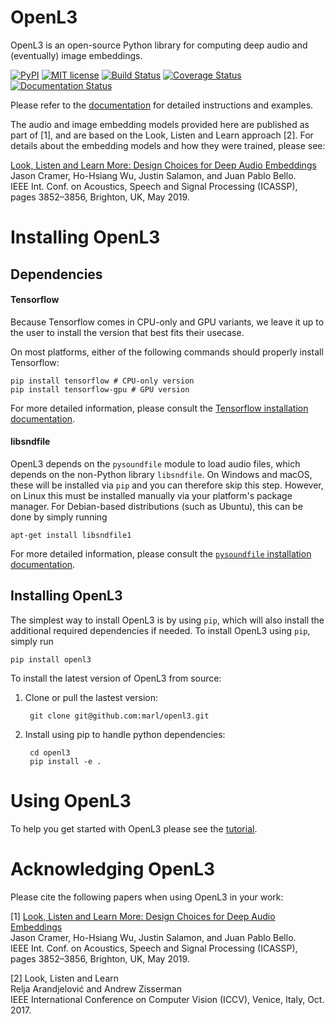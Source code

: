 # OpenL3

OpenL3 is an open-source Python library for computing deep audio and (eventually) image embeddings.

[![PyPI](https://img.shields.io/badge/python-2.7%2C%203.5%2C%203.6-blue.svg)](https://pypi.python.org/pypi/openl3)
[![MIT license](https://img.shields.io/badge/License-MIT-blue.svg)](https://choosealicense.com/licenses/mit/)
[![Build Status](https://travis-ci.org/marl/openl3.svg?branch=master)](https://travis-ci.org/marl/openl3)
[![Coverage Status](https://coveralls.io/repos/github/marl/openl3/badge.svg?branch=master)](https://coveralls.io/github/marl/openl3?branch=master)
[![Documentation Status](https://readthedocs.org/projects/openl3/badge/?version=latest)](http://openl3.readthedocs.io/en/latest/?badge=latest)

Please refer to the [documentation](https://openl3.readthedocs.io/en/latest/) for detailed instructions and examples.

The audio and image embedding models provided here are published as part of [1], and are based on the Look, Listen and Learn approach [2]. For details about the embedding models and how they were trained, please see:

[Look, Listen and Learn More: Design Choices for Deep Audio Embeddings](http://www.justinsalamon.com/uploads/4/3/9/4/4394963/cramer_looklistenlearnmore_icassp_2019.pdf)<br/>
Jason Cramer, Ho-Hsiang Wu, Justin Salamon, and Juan Pablo Bello.<br/>
IEEE Int. Conf. on Acoustics, Speech and Signal Processing (ICASSP), pages 3852–3856, Brighton, UK, May 2019.

# Installing OpenL3

Dependencies
------------
#### Tensorflow
Because Tensorflow comes in CPU-only and GPU variants, we leave it up to the user to install the version that best fits
their usecase.

On most platforms, either of the following commands should properly install Tensorflow:

    pip install tensorflow # CPU-only version
    pip install tensorflow-gpu # GPU version

For more detailed information, please consult the
[Tensorflow installation documentation](https://www.tensorflow.org/install/).

#### libsndfile
OpenL3 depends on the `pysoundfile` module to load audio files, which depends on the non-Python library
``libsndfile``. On Windows and macOS, these will be installed via ``pip`` and you can therefore skip this step.
However, on Linux this must be installed manually via your platform's package manager.
For Debian-based distributions (such as Ubuntu), this can be done by simply running

    apt-get install libsndfile1

For more detailed information, please consult the
[`pysoundfile` installation documentation](https://pysoundfile.readthedocs.io/en/0.9.0/#installation>).


Installing OpenL3
-----------------
The simplest way to install OpenL3 is by using ``pip``, which will also install the additional required dependencies
if needed. To install OpenL3 using ``pip``, simply run

    pip install openl3

To install the latest version of OpenL3 from source:

1. Clone or pull the lastest version:

        git clone git@github.com:marl/openl3.git

2. Install using pip to handle python dependencies:

        cd openl3
        pip install -e .

# Using OpenL3

To help you get started with OpenL3 please see the
[tutorial](http://openl3.readthedocs.io/en/latest/tutorial.html).


# Acknowledging OpenL3

Please cite the following papers when using OpenL3 in your work:

[1] [Look, Listen and Learn More: Design Choices for Deep Audio Embeddings](http://www.justinsalamon.com/uploads/4/3/9/4/4394963/cramer_looklistenlearnmore_icassp_2019.pdf)<br/>
Jason Cramer, Ho-Hsiang Wu, Justin Salamon, and Juan Pablo Bello.<br/>
IEEE Int. Conf. on Acoustics, Speech and Signal Processing (ICASSP), pages 3852–3856, Brighton, UK, May 2019.

[2] Look, Listen and Learn<br/>
Relja Arandjelović and Andrew Zisserman<br/>
IEEE International Conference on Computer Vision (ICCV), Venice, Italy, Oct. 2017.
